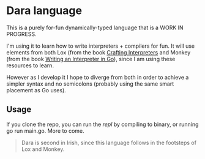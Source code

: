 # Dara language

This is a purely for-fun dynamically-typed language that is a WORK IN PROGRESS.

I'm using it to learn how to write interpreters + compilers for fun. It will use
elements from both Lox (from the book
[Crafting Interpreters](https://craftinginterpreters.com/) and Monkey (from the
book [Writing an Interpreter in Go](https://interpreterbook.com/)), since I am
using these resources to learn.

However as I develop it I hope to diverge from both in order to achieve a
simpler syntax and no semicolons (probably using the same smart placement as Go
uses).

## Usage

If you clone the repo, you can run the _repl_ by compiling to binary, or running
go run main.go. More to come.

> Dara is second in Irish, since this language follows in the footsteps of Lox
> and Monkey.
